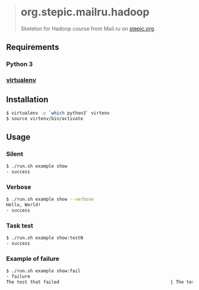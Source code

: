 > # org.stepic.mailru.hadoop
>
> Skeleton for Hadoop course from Mail.ru on
> [stepic.org](https://stepic.org/course/Hadoop-Система-для-обработки-больших-объемов-данных-150).

## Requirements

### Python 3

### [virtualenv](https://virtualenv.pypa.io/en/stable/installation.html)

## Installation

```bash
$ virtualenv -p `which python3` virtenv
$ source virtenv/bin/activate
```

## Usage

### Silent

```bash
$ ./run.sh example show
- success
```

### Verbose

```bash
$ ./run.sh example show --verbose
Hello, World!
- success
```

### Task test

```bash
$ ./run.sh example show:testN
- success
```

### Example of failure

```bash
$ ./run.sh example show:fail
- failure
The test that failed                                          | The test that checked
```
